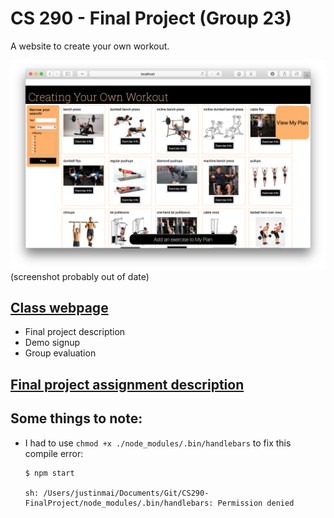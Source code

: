 # CS 290 - Final Project (Group 23) 

A website to create your own workout.

![](homepageScreenshot.png)
(screenshot probably out of date)

## [Class webpage](http://web.engr.oregonstate.edu/~hessro/teaching/cs290-f18)
* Final project description  
* Demo signup  
* Group evaluation

## [Final project assignment description](https://docs.google.com/document/d/1dMv_TcO9pJf3KbpkMrkhCeSZ0pWolj0t0k_uR6e-ufs/edit)

## Some things to note:

* I had to use `chmod +x ./node_modules/.bin/handlebars` to fix this compile error:    

      $ npm start
        
      sh: /Users/justinmai/Documents/Git/CS290-FinalProject/node_modules/.bin/handlebars: Permission denied

